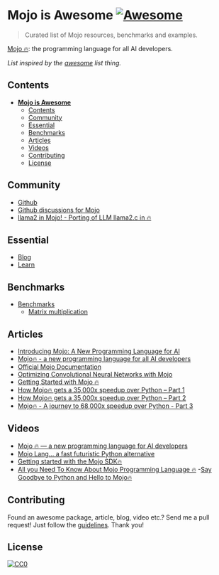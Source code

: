 # **Mojo is Awesome** [![Awesome](https://cdn.rawgit.com/sindresorhus/awesome/d7305f38d29fed78fa85652e3a63e154dd8e8829/media/badge.svg)](https://github.com/sindresorhus/awesome)

> Curated list of Mojo resources, benchmarks and examples. 

[Mojo 🔥](https://www.modular.com/mojo): the programming language for all AI developers.

_List inspired by the [awesome](https://github.com/sindresorhus/awesome) list thing._

## Contents
- [**Mojo is Awesome** ](#mojo-is-awesome-)
  - [Contents](#contents)
  - [Community](#community)
  - [Essential](#essential)
  - [Benchmarks](#benchmarks)
  - [Articles](#articles)
  - [Videos](#videos)
  - [Contributing](#contributing)
  - [License](#license)

## Community
- [Github](https://github.com/modularml/mojo)
- [Github discussions for Mojo](https://github.com/modularml/mojo/discussions)
- [llama2 in Mojo! - Porting of LLM llama2.c in 🔥](https://github.com/tairov/llama2.mojo)

## Essential
- [Blog](https://www.modular.com/blog)
- [Learn](https://docs.modular.com/mojo/)

## Benchmarks
- [Benchmarks](./benchmarks/)
  - [Matrix multiplication](./benchmarks/matmul/)

## Articles
- [Introducing Mojo: A New Programming Language for AI](https://medium.com/mlearning-ai/introducing-mojo-a-new-programming-language-for-ai-f47fc7bbfbf0)
- [Mojo🔥 - a new programming language for all AI developers ](https://medium.com/@shani.pelzig/mojo-a-new-programming-language-for-all-ai-developers-a-quick-introduction-6cd1fa9566f9)
- [Official Mojo Documentation](https://docs.modular.com/mojo/)
- [Optimizing Convolutional Neural Networks with Mojo](https://huggingface.co/blog/rishiraj/optimizing-cnn-with-mojo-1)
- [Getting Started with Mojo 🔥](https://dev.to/jjokah/getting-started-with-mojo-4985)
- [How Mojo🔥 gets a 35,000x speedup over Python – Part 1](https://huggingface.co/blog/rishiraj/optimizing-cnn-with-mojo-1)
- [How Mojo🔥 gets a 35,000x speedup over Python – Part 2](https://www.modular.com/blog/how-mojo-gets-a-35-000x-speedup-over-python-part-2)
- [Mojo🔥 - A journey to 68,000x speedup over Python - Part 3](https://www.modular.com/blog/mojo-a-journey-to-68-000x-speedup-over-python-part-3)

## Videos
- [Mojo 🔥 — a new programming language for AI developers](https://www.youtube.com/watch?v=-ogEkqeDEPg)
- [Mojo Lang… a fast futuristic Python alternative](https://www.youtube.com/watch?v=V4gGJ7XXlC0)
- [Getting started with the Mojo SDK🔥](https://youtu.be/knGTSXe7ytI?si=WMbZkE4c6ALKx0fD)
- [All you Need To Know About Mojo Programming Language 🔥](https://youtu.be/RI2F6u9dnkU?si=qVuLdYwqZz9mb_M7)
-[Say Goodbye to Python and Hello to Mojo🔥](https://youtu.be/s4ZUkwe0ZTI?si=HlPv-ePPSvT_FIme)

## Contributing
Found an awesome package, article, blog, video etc.? Send me a pull request! Just follow the [guidelines](/CONTRIBUTING.md). Thank you!

## License

[![CC0](http://mirrors.creativecommons.org/presskit/buttons/88x31/svg/cc-zero.svg)](http://creativecommons.org/publicdomain/zero/1.0/)
